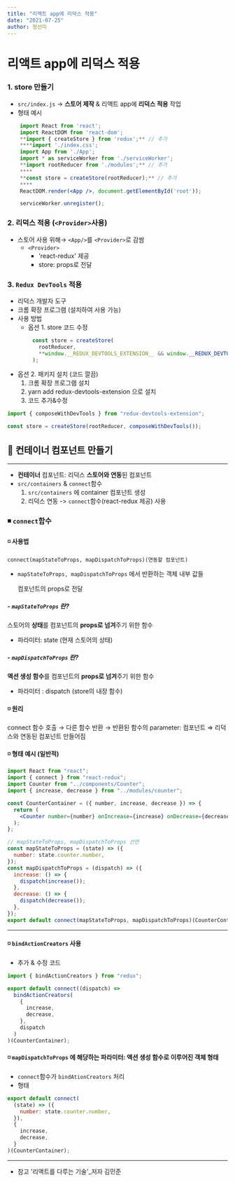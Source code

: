 ```yaml
---
title: "리액트 app에 리덕스 적용"
date: "2021-07-25"
author: 정선미
---
```


# 리액트 app에 리덕스 적용

### 1. store 만들기

- `src/index.js` → **스토어 제작** & 리액트 app에 **리덕스 적용** 작업
- 형태 예시

```jsx
    import React from 'react';
    import ReactDOM from 'react-dom';
    **import { createStore } from 'redux';** // 추가
    ****import './index.css';
    import App from './App';
    import * as serviceWorker from './serviceWorker';
    **import rootReducer from './modules';** // 추가
    ****
    **const store = createStore(rootReducer);** // 추가
    ****
    ReactDOM.render(<App />, document.getElementById('root'));

    serviceWorker.unregister();
```

### 2. 리덕스 적용 (`<Provider>`사용)

- 스토어 사용 위해→ `<App/>`를 `<Provider>`로 감쌈
  - `<Provider>`
    - 'react-redux' 제공
    - store: props로 전달

### 3. `Redux DevTools` 적용

- 리덕스 개발자 도구
- 크롬 확장 프로그램 (설치하여 사용 가능)
- 사용 방법
  - 옵션 1. store 코드 수정

```jsx
        const store = createStore(
          rootReducer,
          **window.__REDUX_DEVTOOLS_EXTENSION__ && window.__REDUX_DEVTOOLS_EXTENSION__(),**
        );
```

- 옵션 2. 패키지 설치 (코드 깔끔)
  1. 크롬 확장 프로그램 설치
  2. yarn add redux-devtools-extension 으로 설치
  3. 코드 추가&수정

```jsx
import { composeWithDevTools } from "redux-devtools-extension";

const store = createStore(rootReducer, composeWithDevTools());
```

## 🔷 컨테이너 컴포넌트 만들기

---

- **컨테이너** 컴포넌트: 리덕스 **스토어와 연동**된 컴포넌트
- `src/containers` & `connect`함수
  1. `src/containers` 에 container 컴포넌트 생성
  2. 리덕스 연동 -> `connect`함수(react-redux 제공) 사용

### ◾ `connect`함수

#### ◽ 사용법

`connect(mapStateToProps, mapDispatchToProps)(연동할 컴포넌트)`

- `mapStateToProps, mapDispatchToProps` 에서 반환하는 객체 내부 값들

  컴포넌트의 props로 전달

##### - `mapStateToProps` 란?

스토어의 **상태**를 컴포넌트의 **props로 넘겨**주기 위한 함수

- 파라미터: state (현재 스토어의 상태)

##### - `mapDispatchToProps` 란?

**액션 생성 함수**를 컴포넌트의 **props로 넘겨**주기 위한 함수

- 파라미터 : dispatch (store의 내장 함수)

#### ◽ 원리

connect 함수 호출 → 다른 함수 반환 → 반환된 함수의 parameter: 컴포넌트
⇒ 리덕스와 연동된 컴포넌트 만들어짐

#### ◽ 형태 예시 (일반적)

```jsx
import React from "react";
import { connect } from "react-redux";
import Counter from "../components/Counter";
import { increase, decrease } from "../modules/counter";

const CounterContainer = ({ number, increase, decrease }) => {
  return (
    <Counter number={number} onIncrease={increase} onDecrease={decrease} />
  );
};

// mapStateToProps, mapDispatchToProps 선언
const mapStateToProps = (state) => ({
  number: state.counter.number,
});
const mapDispatchToProps = (dispatch) => ({
  increase: () => {
    dispatch(increase());
  },
  decrease: () => {
    dispatch(decrease());
  },
});
export default connect(mapStateToProps, mapDispatchToProps)(CounterContainer);
```

---

#### ◽ `bindActionCreators` 사용

- 추가 & 수정 코드

```jsx
import { bindActionCreators } from "redux";

export default connect((dispatch) =>
  bindActionCreators(
    {
      increase,
      decrease,
    },
    dispatch
  )
)(CounterContainer);
```

#### ◽ `mapDispatchToProps` 에 해당하는 파라미터: 액션 생성 함수로 이루어진 객체 형태

- `connect`함수가 `bindAtionCreators` 처리
- 형태

```jsx
export default connect(
  (state) => ({
    number: state.counter.number,
  }),
  {
    increase,
    decrease,
  }
)(CounterContainer);
```

---

- 참고
  '리액트를 다루는 기술'\_저자 김민준

